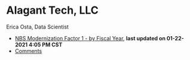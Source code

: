 # Alagant Tech, LLC
Erica Osta, Data Scientist

- [NBS Modernization Factor 1 - by Fiscal Year](https://github.com/ericaosta/alagant/blob/main/F1/F1.md), **last updated on 01-22-2021 4:05 PM CST**
- [Comments](https://github.com/ericaosta/alagant/blob/main/comments.md)
